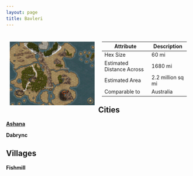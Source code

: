 ```yaml
---
layout: page
title: Bavleri
---
```


<div style="float: left; width: 50%;">
<div style="padding: 10px">

![Map of bavleri](Bavleri.jpg "Map of Bavleri")

</div>
</div>
<div style="float: right; width: 50%;">
<div style="padding: 10px">

| Attribute | Description |
| --- | ----- |
| Hex Size | 60 mi |
| Estimated Distance Across | 1680 mi |
| Estimated Area | 2.2 million sq mi |
| Comparable to | Australia |


</div>
</div>

## Cities

[**Ashana**](Tuulsa/Ashana/Ashana)

**Dabrync**

## Villages

**Fishmill**